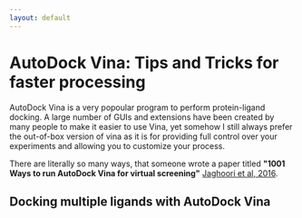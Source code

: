 ```yaml
---
layout: default
---
```


# AutoDock Vina: Tips and Tricks for faster processing

AutoDock Vina is a very popoular program to perform protein-ligand docking. A large number of GUIs and extensions have been created by many people to make it easier to use Vina, yet somehow I still always prefer the out-of-box version of vina as it is for providing full control over your experiments and allowing you to customize your process.

There are literally so many ways, that someone wrote a paper titled **"1001 Ways to run AutoDock Vina for virtual screening"** [Jaghoori et al, 2016]("https://link.springer.com/article/10.1007%2Fs10822-016-9900-9").

## Docking multiple ligands with AutoDock Vina
